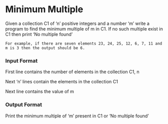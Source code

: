 # Minimum Multiple
Given a collection C1 of ‘n’ positive integers and a number ‘m’ write a program to find the minimum multiple of m in C1. If no such multiple exist in C1 then print ‘No multiple found’
```
For example, if there are seven elements 23, 24, 25, 12, 6, 7, 11 and m is 3 then the output should be 6.
```
### Input Format

First line contains the number of elements in the collection C1, n

Next ‘n’ lines contain the elements in the collection C1

Next line contains the value of m

### Output Format

Print the minimum multiple of ‘m’ present in C1 or ‘No multiple found’
